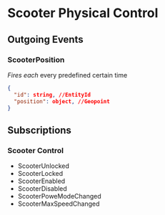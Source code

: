 # Scooter Physical Control

## Outgoing Events

### ScooterPosition  
*Fires each* every predefined certain time  
```json
{
  "id": string, //EntityId
  "position": object, //Geopoint
}
```

## Subscriptions

### Scooter Control  
- ScooterUnlocked
- ScooterLocked
- ScooterEnabled
- ScooterDisabled
- ScooterPoweModeChanged
- ScooterMaxSpeedChanged
